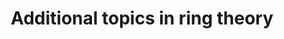 ---
layout: default
title: 9. Additional topics in ring theory
nav_order: 9
parent: Course Content
---